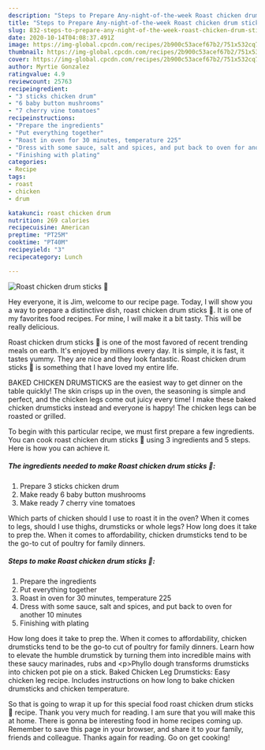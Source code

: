 ```yaml
---
description: "Steps to Prepare Any-night-of-the-week Roast chicken drum sticks 🍗"
title: "Steps to Prepare Any-night-of-the-week Roast chicken drum sticks 🍗"
slug: 832-steps-to-prepare-any-night-of-the-week-roast-chicken-drum-sticks
date: 2020-10-14T04:08:37.491Z
image: https://img-global.cpcdn.com/recipes/2b900c53acef67b2/751x532cq70/roast-chicken-drum-sticks-🍗-recipe-main-photo.jpg
thumbnail: https://img-global.cpcdn.com/recipes/2b900c53acef67b2/751x532cq70/roast-chicken-drum-sticks-🍗-recipe-main-photo.jpg
cover: https://img-global.cpcdn.com/recipes/2b900c53acef67b2/751x532cq70/roast-chicken-drum-sticks-🍗-recipe-main-photo.jpg
author: Myrtie Gonzalez
ratingvalue: 4.9
reviewcount: 25763
recipeingredient:
- "3 sticks chicken drum"
- "6 baby button mushrooms"
- "7 cherry vine tomatoes"
recipeinstructions:
- "Prepare the ingredients"
- "Put everything together"
- "Roast in oven for 30 minutes, temperature 225"
- "Dress with some sauce, salt and spices, and put back to oven for another 10 minutes"
- "Finishing with plating"
categories:
- Recipe
tags:
- roast
- chicken
- drum

katakunci: roast chicken drum 
nutrition: 269 calories
recipecuisine: American
preptime: "PT25M"
cooktime: "PT40M"
recipeyield: "3"
recipecategory: Lunch

---
```



![Roast chicken drum sticks 🍗](https://img-global.cpcdn.com/recipes/2b900c53acef67b2/751x532cq70/roast-chicken-drum-sticks-🍗-recipe-main-photo.jpg)

Hey everyone, it is Jim, welcome to our recipe page. Today, I will show you a way to prepare a distinctive dish, roast chicken drum sticks 🍗. It is one of my favorites food recipes. For mine, I will make it a bit tasty. This will be really delicious.

Roast chicken drum sticks 🍗 is one of the most favored of recent trending meals on earth. It's enjoyed by millions every day. It is simple, it is fast, it tastes yummy. They are nice and they look fantastic. Roast chicken drum sticks 🍗 is something that I have loved my entire life.

BAKED CHICKEN DRUMSTICKS are the easiest way to get dinner on the table quickly! The skin crisps up in the oven, the seasoning is simple and perfect, and the chicken legs come out juicy every time! I make these baked chicken drumsticks instead and everyone is happy! The chicken legs can be roasted or grilled.


To begin with this particular recipe, we must first prepare a few ingredients. You can cook roast chicken drum sticks 🍗 using 3 ingredients and 5 steps. Here is how you can achieve it.

<!--inarticleads1-->

##### The ingredients needed to make Roast chicken drum sticks 🍗:

1. Prepare 3 sticks chicken drum
1. Make ready 6 baby button mushrooms
1. Make ready 7 cherry vine tomatoes


Which parts of chicken should I use to roast it in the oven? When it comes to legs, should I use thighs, drumsticks or whole legs? How long does it take to prep the. When it comes to affordability, chicken drumsticks tend to be the go-to cut of poultry for family dinners. 

<!--inarticleads2-->

##### Steps to make Roast chicken drum sticks 🍗:

1. Prepare the ingredients
1. Put everything together
1. Roast in oven for 30 minutes, temperature 225
1. Dress with some sauce, salt and spices, and put back to oven for another 10 minutes
1. Finishing with plating


How long does it take to prep the. When it comes to affordability, chicken drumsticks tend to be the go-to cut of poultry for family dinners. Learn how to elevate the humble drumstick by turning them into incredible mains with these saucy marinades, rubs and &lt;p&gt;Phyllo dough transforms drumsticks into chicken pot pie on a stick. Baked Chicken Leg Drumsticks: Easy chicken leg recipe. Includes instructions on how long to bake chicken drumsticks and chicken temperature. 

So that is going to wrap it up for this special food roast chicken drum sticks 🍗 recipe. Thank you very much for reading. I am sure that you will make this at home. There is gonna be interesting food in home recipes coming up. Remember to save this page in your browser, and share it to your family, friends and colleague. Thanks again for reading. Go on get cooking!
